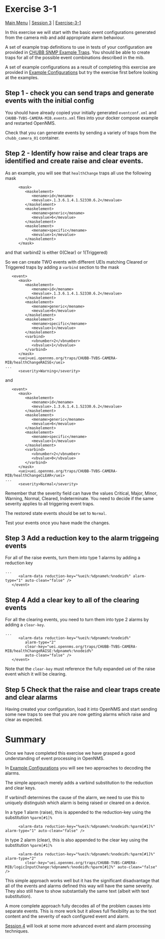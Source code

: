 # Exercise 3-1 

[Main Menu](../README.md) | [Session 3](../session3/README.md) | [Exercise-3-1](../session3/Exercise-3-1.md)

In this exercise we will start with the basic event configurations generated from the camera mib and add appropriate alarm behaviour.

A set of example trap definitions to use in tests of your configuration are provided in [CHUBB SNMP Example Traps](../session3/ExampleTrapsCHUBB-TVBS-CAMERA-MIB.md). 
You should be able to create traps for all of the possible event combinations described in the mib.

A set of example configurations as a result of completing this exercise are provided in [Example Configurations](../session3/minimal-minion-activemq/example-configurations/) but try the exercise first before looking at the examples.

## Step 1 - check you can send traps and generate events with the initial config

You should have already copied your initially generated  `eventconf.xml` and `CHUBB-TVBS-CAMERA-MIB.events.xml` files into your docker compose example and restarted OpenNMS.

Check that you can generate events by sending a variety of traps from the `chubb_camera_01` container.

## Step 2 - Identify how raise and clear traps are identified and create raise and clear events.

As an example, you will see that `healthChange` traps all use the following mask

```
      <mask>
         <maskelement>
            <mename>id</mename>
            <mevalue>.1.3.6.1.4.1.52330.6.2</mevalue>
         </maskelement>
         <maskelement>
            <mename>generic</mename>
            <mevalue>6</mevalue>
         </maskelement>
         <maskelement>
            <mename>specific</mename>
            <mevalue>1</mevalue>
         </maskelement>
      </mask>
```

and that varbind2 is either 0(Clear) or 1(Triggered)

So we can create TWO events with different UEIs matching Cleared or Triggered traps by adding a `varbind` section to the mask

```
   <event>
      <mask>
         <maskelement>
            <mename>id</mename>
            <mevalue>.1.3.6.1.4.1.52330.6.2</mevalue>
         </maskelement>
         <maskelement>
            <mename>generic</mename>
            <mevalue>6</mevalue>
         </maskelement>
         <maskelement>
            <mename>specific</mename>
            <mevalue>1</mevalue>
         </maskelement>
         <varbind>
            <vbnumber>2</vbnumber>
            <vbvalue>1</vbvalue>
         </varbind>
      </mask>
      <uei>uei.opennms.org/traps/CHUBB-TVBS-CAMERA-MIB/healthChangeRAISE</uei>  
...
      <severity>Warning</severity>

```

and

```
   <event>
      <mask>
         <maskelement>
            <mename>id</mename>
            <mevalue>.1.3.6.1.4.1.52330.6.2</mevalue>
         </maskelement>
         <maskelement>
            <mename>generic</mename>
            <mevalue>6</mevalue>
         </maskelement>
         <maskelement>
            <mename>specific</mename>
            <mevalue>1</mevalue>
         </maskelement>
         <varbind>
            <vbnumber>2</vbnumber>
            <vbvalue>0</vbvalue>
         </varbind>
      </mask>
      <uei>uei.opennms.org/traps/CHUBB-TVBS-CAMERA-MIB/healthChangeCLEAR</uei>  
...
      <severity>Normal</severity>

```
 
Remember that the severity field can have the values  Critical, Major, Minor, Warning, Normal, Cleared, Indeterminate.
You need to decide if the same severity applies to all triggering event traps.

The restored state events should be set to `Normal`.

Test your events once you have made the changes.

## Step 3 Add a reduction key to the alarm triggeing events

For all of the raise events, turn them into type 1 alarms by adding a reduction key

```
...
      <alarm-data reduction-key="%uei%:%dpname%:%nodeid%" alarm-type="1" auto-clean="false" />
   </event>
```

## Step 4 Add a clear key to all of the clearing events

For all the clearing events, you need to turn them into type 2 alarms by adding a `clear-key`.

```
...
      <alarm-data reduction-key="%uei%:%dpname%:%nodeid%" 
         alarm-type="2"
         clear-key="uei.opennms.org/traps/CHUBB-TVBS-CAMERA-MIB/healthChangeRAISE:%dpname%:%nodeid%" 
         auto-clean="false" />
   </event>
```
Note that the `clear-key` must reference the fully expanded uei of the raise event which it will be clearing.

## Step 5 Check that the raise and clear traps create and clear alarms
Having created your configuration, load it into OpenNMS and start sending some new traps to see that you are now getting alarms which raise and clear as expected.

# Summary
Once we have completed this exercise we have grasped a good understanding of event processing in OpenNMS.

In [Example Configurations](../session3/minimal-minion-activemq/example-configurations/) you will see two approaches to decoding the alarms.

The simple approach merely adds a varbind substitution  to the reduction and clear keys.

If varbind1 determines the cause of the alarm, we need to use this to uniquely distinguish which alarm is being raised or cleared on a device.

In a type 1 alarm (raise), this is appended to the reduction-key using the substitution `%parm[#1]%`

```
      <alarm-data reduction-key="%uei%:%dpname%:%nodeid%:%parm[#1]%" alarm-type="1" auto-clean="false" />
```

In  type 2 alarm (clear), this is also appended to the clear key using the substitution `%parm[#1]%`

```      
      <alarm-data reduction-key="%uei%:%dpname%:%nodeid%:%parm[#1]%" alarm-type="2"
         clear-key="uei.opennms.org/traps/CHUBB-TVBS-CAMERA-MIB/logicInputChange:%dpname%:%nodeid%:%parm[#1]%" auto-clean="false" />

```

This simple approach works well but it has the significant disadvantage that all of the events and alarms defined this way will have the same severity.
They also still have to show substantially the same text (albeit with text substitution).

A more complete approach fully decodes all of the problem causes into separate events. 
This is more work but it allows full flexibility as to the text content and the severity of each configured event and alarm.

[Session 4](../session4/README.md)  will look at some more advanced event and alarm processing techniques.

